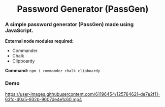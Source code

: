 # <div align="center">Password Generator (PassGen)</div>
### A simple password generator (PassGen) made using JavaScript.

**External node modules required:**
  * Commander
  * Chalk
  * Clipboardy

**Command:** `npm i commander chalk clipboardy`

### Demo
https://user-images.githubusercontent.com/61196454/125784621-de7e2f11-63fc-40a5-932b-9607de4e1c60.mp4
